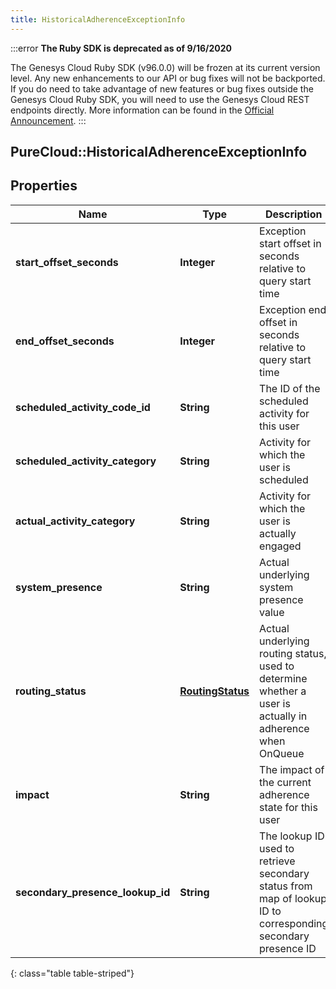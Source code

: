 ```yaml
---
title: HistoricalAdherenceExceptionInfo
---
```


:::error
**The Ruby SDK is deprecated as of 9/16/2020**

The Genesys Cloud Ruby SDK (v96.0.0) will be frozen at its current version level. Any new enhancements to our API or bug fixes will not be backported. If you do need to take advantage of new features or bug fixes outside the Genesys Cloud Ruby SDK, you will need to use the Genesys Cloud REST endpoints directly. More information can be found in the [Official Announcement](https://developer.mypurecloud.com/forum/t/announcement-genesys-cloud-ruby-sdk-end-of-life/8850).
:::


## PureCloud::HistoricalAdherenceExceptionInfo

## Properties

|Name | Type | Description | Notes|
|------------ | ------------- | ------------- | -------------|
| **start_offset_seconds** | **Integer** | Exception start offset in seconds relative to query start time | [optional] |
| **end_offset_seconds** | **Integer** | Exception end offset in seconds relative to query start time | [optional] |
| **scheduled_activity_code_id** | **String** | The ID of the scheduled activity for this user | [optional] |
| **scheduled_activity_category** | **String** | Activity for which the user is scheduled | [optional] |
| **actual_activity_category** | **String** | Activity for which the user is actually engaged | [optional] |
| **system_presence** | **String** | Actual underlying system presence value | [optional] |
| **routing_status** | [**RoutingStatus**](RoutingStatus.html) | Actual underlying routing status, used to determine whether a user is actually in adherence when OnQueue | [optional] |
| **impact** | **String** | The impact of the current adherence state for this user | [optional] |
| **secondary_presence_lookup_id** | **String** | The lookup ID used to retrieve secondary status from map of lookup ID to corresponding secondary presence ID | [optional] |
{: class="table table-striped"}


